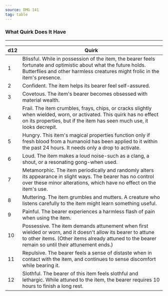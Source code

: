 ```yaml
---
source: DMG 141
tag: table
---
```


### What Quirk Does It Have
---
|d12|Quirk|
|----|------------|
|1|Blissful. While in possession of the item, the bearer feels fortunate and optimistic about what the future holds. Butterflies and other harmless creatures might frolic in the item's presence.|
|2|Confident. The item helps its bearer feel self-assured.|
|3|Covetous. The item's bearer becomes obsessed with material wealth.|
|4|Frail. The item crumbles, frays, chips, or cracks slightly when wielded, worn, or activated. This quirk has no effect on its properties, but if the item has seen much use, it looks decrepit.|
|5|Hungry. This item's magical properties function only if fresh blood from a humanoid has been applied to it within the past 24 hours. It needs only a drop to activate.|
|6|Loud. The item makes a loud noise-such as a clang, a shout, or a resonating gong-when used.|
|7|Metamorphic. The item periodically and randomly alters its appearance in slight ways. The bearer has no control over these minor alterations, which have no effect on the item's use.|
|8|Muttering. The item grumbles and mutters. A creature who listens carefully to the item might learn something useful.|
|9|Painful. The bearer experiences a harmless flash of pain when using the item.|
|10|Possessive. The item demands attunement when first wielded or worn, and it doesn't allow its bearer to attune to other items. (Other items already attuned to the bearer remain so until their attunement ends.)|
|11|Repulsive. The bearer feels a sense of distaste when in contact with the item, and continues to sense discomfort while bearing it.|
|12|Slothful. The bearer of this item feels slothful and lethargic. While attuned to the item, the bearer requires 10 hours to finish a long rest.|

